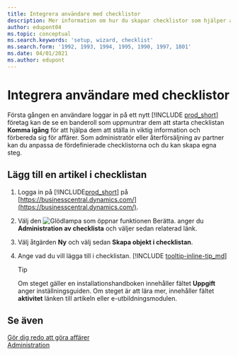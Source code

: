 ```yaml
---
title: Integrera användare med checklistor
description: Mer information om hur du skapar checklistor som hjälper användare att komma igång i Business Central.
author: edupont04
ms.topic: conceptual
ms.search.keywords: 'setup, wizard, checklist'
ms.search.form: '1992, 1993, 1994, 1995, 1990, 1997, 1801'
ms.date: 04/01/2021
ms.author: edupont
---
```

# <a name="onboard-users-with-checklists"></a><a name="onboard-users-with-checklists"></a><a name="onboard-users-with-checklists"></a>Integrera användare med checklistor

Första gången en användare loggar in på ett nytt [!INCLUDE [prod_short](includes/prod_short.md)] företag kan de se en banderoll som uppmuntrar dem att starta checklistan **Komma igång** för att hjälpa dem att ställa in viktig information och förbereda sig för affärer. Som administratör eller återförsäljning av partner kan du anpassa de fördefinierade checklistorna och du kan skapa egna steg.

## <a name="to-add-an-item-to-the-checklist"></a><a name="to-add-an-item-to-the-checklist"></a><a name="to-add-an-item-to-the-checklist"></a>Lägg till en artikel i checklistan

1. Logga in på [!INCLUDE[prod_short](includes/prod_short.md)] på [https://businesscentral.dynamics.com/](https://businesscentral.dynamics.com/).

2. Välj den ![Glödlampa som öppnar funktionen Berätta.](media/ui-search/search_small.png "Berätta för mig vad du vill göra") anger du **Administration av checklista** och väljer sedan relaterad länk.  

3. Välj åtgärden **Ny** och välj sedan **Skapa objekt i checklistan**.  

4. Ange vad du vill lägga till i checklistan. [!INCLUDE [tooltip-inline-tip_md](includes/tooltip-inline-tip_md.md)]

    > [!TIP]
    > Om steget gäller en installationshandboken innehåller fältet **Uppgift** anger inställningsguiden. Om steget är att lära mer, innehåller fältet **aktivitet** länken till artikeln eller e-utbildningsmodulen.

## <a name="see-also"></a><a name="see-also"></a><a name="see-also"></a>Se även

[Gör dig redo att göra affärer](ui-get-ready-business.md)  
[Administration](admin-setup-and-administration.md)  
